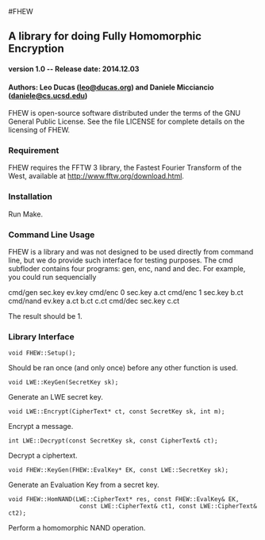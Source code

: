 
#FHEW 
## A library for doing Fully Homomorphic Encryption 
#### version 1.0 -- Release date: 2014.12.03
#### Authors: Leo Ducas (leo@ducas.org) and Daniele Micciancio (daniele@cs.ucsd.edu)

FHEW is open-source software distributed under the terms of the GNU General Public License.
See the file LICENSE for complete details on the licensing of FHEW.


### Requirement

FHEW requires the FFTW 3 library, the Fastest Fourier Transform of the West, 
available at http://www.fftw.org/download.html.

### Installation

Run Make.

### Command Line Usage

FHEW is a library and was not designed to be used directly from command line, but we do provide such interface for testing purposes. The cmd subfloder contains four programs: gen, enc, nand and dec. For example, you could run sequencially

cmd/gen sec.key ev.key
cmd/enc 0 sec.key a.ct
cmd/enc 1 sec.key b.ct
cmd/nand ev.key a.ct b.ct c.ct
cmd/dec sec.key c.ct 

The result should be 1.

### Library Interface

```
void FHEW::Setup();
```
Should be ran once (and only once) before any other function is used.

```
void LWE::KeyGen(SecretKey sk);
```
Generate an LWE secret key.

```
void LWE::Encrypt(CipherText* ct, const SecretKey sk, int m);
```
Encrypt a message.

```
int LWE::Decrypt(const SecretKey sk, const CipherText& ct);
```
Decrypt a ciphertext.

```
void FHEW::KeyGen(FHEW::EvalKey* EK, const LWE::SecretKey sk);
```
Generate an Evaluation Key from a secret key.

```
void FHEW::HomNAND(LWE::CipherText* res, const FHEW::EvalKey& EK, 
					const LWE::CipherText& ct1, const LWE::CipherText& ct2);
```
Perform a homomorphic NAND operation.

